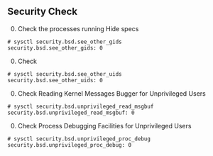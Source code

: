 
## Security Check

0. Check the processes running Hide specs

```
# sysctl security.bsd.see_other_gids
security.bsd.see_other_gids: 0
```

0. Check

```
# sysctl security.bsd.see_other_uids
security.bsd.see_other_uids: 0
```

0. Check Reading Kernel Messages Bugger for Unprivileged Users

```
# sysctl security.bsd.unprivileged_read_msgbuf
security.bsd.unprivileged_read_msgbuf: 0

```

0. Check Process Debugging Facilities for Unprivileged Users

```
# sysctl security.bsd.unprivileged_proc_debug
security.bsd.unprivileged_proc_debug: 0
```

